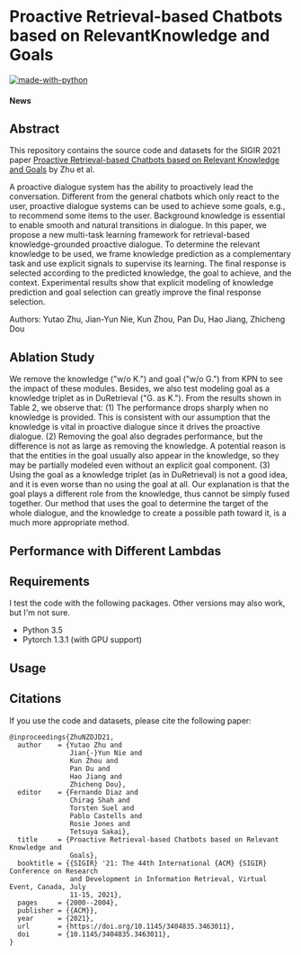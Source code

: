 # Proactive Retrieval-based Chatbots based on RelevantKnowledge and Goals

[![made-with-python](https://img.shields.io/badge/Made%20with-Python-red.svg)](#python)

#### News

## Abstract
This repository contains the source code and datasets for the SIGIR 2021 paper [Proactive Retrieval-based Chatbots based on Relevant Knowledge and Goals]() by Zhu et al. <br>

A proactive dialogue system has the ability to proactively lead the conversation. Different from the general chatbots which only react to the user, proactive dialogue systems can be used to achieve some goals, e.g., to recommend some items to the user. Background knowledge is essential to enable smooth and natural transitions in dialogue. In this paper, we propose a new multi-task learning framework for retrieval-based knowledge-grounded proactive dialogue. To determine the relevant knowledge to be used, we frame knowledge prediction as a complementary task and use explicit signals to supervise its learning. The final response is selected according to the predicted knowledge, the goal to achieve, and the context. Experimental results show that explicit modeling of knowledge prediction and goal selection can greatly improve the final response selection.  

Authors: Yutao Zhu, Jian-Yun Nie, Kun Zhou, Pan Du, Hao Jiang, Zhicheng Dou

## Ablation Study

We remove the knowledge ("w/o K.") and goal ("w/o G.") from KPN to see the impact of these modules. Besides, we also test modeling goal as a knowledge triplet as in DuRetrieval ("G. as K.").  From the results shown in Table 2, we observe that:
(1) The performance drops sharply when no knowledge is provided. This is consistent with our assumption that the knowledge is vital in proactive dialogue since it drives the proactive dialogue. 
(2) Removing the goal also degrades performance, but the difference is not as large as removing the knowledge. A potential reason is that the entities in the goal usually also appear in the knowledge, so they may be partially modeled even without an explicit goal component.
(3) Using the goal as a knowledge triplet (as in DuRetrieval) is not a good idea, and it is even worse than no using the goal at all.
Our explanation is that the goal plays a different role from the knowledge, thus cannot be simply fused together. Our method that uses the goal to determine the target of the whole dialogue, and the knowledge to create a possible path toward it, is a much more appropriate method. 

## Performance with Different Lambdas

## Requirements
I test the code with the following packages. Other versions may also work, but I'm not sure. <br>
- Python 3.5 <br>
- Pytorch 1.3.1 (with GPU support)<br>

## Usage


## Citations
If you use the code and datasets, please cite the following paper:  
```
@inproceedings{ZhuNZDJD21,
  author    = {Yutao Zhu and
               Jian{-}Yun Nie and
               Kun Zhou and
               Pan Du and
               Hao Jiang and
               Zhicheng Dou},
  editor    = {Fernando Diaz and
               Chirag Shah and
               Torsten Suel and
               Pablo Castells and
               Rosie Jones and
               Tetsuya Sakai},
  title     = {Proactive Retrieval-based Chatbots based on Relevant Knowledge and
               Goals},
  booktitle = {{SIGIR} '21: The 44th International {ACM} {SIGIR} Conference on Research
               and Development in Information Retrieval, Virtual Event, Canada, July
               11-15, 2021},
  pages     = {2000--2004},
  publisher = {{ACM}},
  year      = {2021},
  url       = {https://doi.org/10.1145/3404835.3463011},
  doi       = {10.1145/3404835.3463011},
}
```

